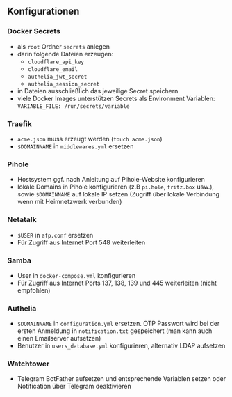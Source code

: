 ## Konfigurationen

### Docker Secrets

- als `root` Ordner `secrets` anlegen
- darin folgende Dateien erzeugen:
  - `cloudflare_api_key`
  - `cloudflare_email`
  - `authelia_jwt_secret`
  - `authelia_session_secret`
- in Dateien ausschließlich das jeweilige Secret speichern
- viele Docker Images unterstützen Secrets als Environment Variablen: `VARIABLE_FILE: /run/secrets/variable`

### Traefik
- `acme.json` muss erzeugt werden (`touch acme.json`)
- `$DOMAINNAME` in `middlewares.yml` ersetzen

### Pihole

- Hostsystem ggf. nach Anleitung auf Pihole-Website konfigurieren
- lokale Domains in Pihole konfigurieren (z.B `pi.hole`, `fritz.box` usw.), sowie `$DOMAINNAME` auf lokale IP setzen (Zugriff über lokale Verbindung wenn mit Heimnetzwerk verbunden)

### Netatalk

- `$USER` in `afp.conf` ersetzen
- Für Zugriff aus Internet Port 548 weiterleiten

### Samba

- User in `docker-compose.yml` konfigurieren
- Für Zugriff aus Internet Ports 137, 138, 139 und 445 weiterleiten (nicht empfohlen)

### Authelia

- `$DOMAINNAME` in `configuration.yml` ersetzen. OTP Passwort wird bei der ersten Anmeldung in `notification.txt` gespeichert (man kann auch einen Emailserver aufsetzen)
- Benutzer in `users_database.yml` konfigurieren, alternativ LDAP aufsetzen

### Watchtower

- Telegram BotFather aufsetzen und entsprechende Variablen setzen oder Notification über Telegram deaktivieren